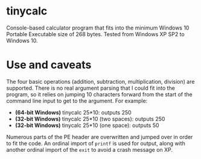 # tinycalc
Console-based calculator program that fits into the minimum Windows 10 Portable Executable size of 268 bytes. Tested from Windows XP SP2 to Windows 10.

# Use and caveats
The four basic operations (addition, subtraction, multiplication, division) are supported. There is no real argument parsing that I could fit into the program, so it relies on jumping 10 characters forward from the start of the command line input to get to the argument. For example:
- **(64-bit Windows)** tinycalc 25*10: outputs 250
- **(32-bit Windows)** tinycalc  25*10 (two spaces): outputs 250
- **(32-bit Windows)** tinycalc 25*10 (one space): outputs 50

Numerous parts of the PE header are overwritten and jumped over in order to fit the code. An ordinal import of `printf` is used for output, along with another ordinal import of the `exit` to avoid a crash message on XP.